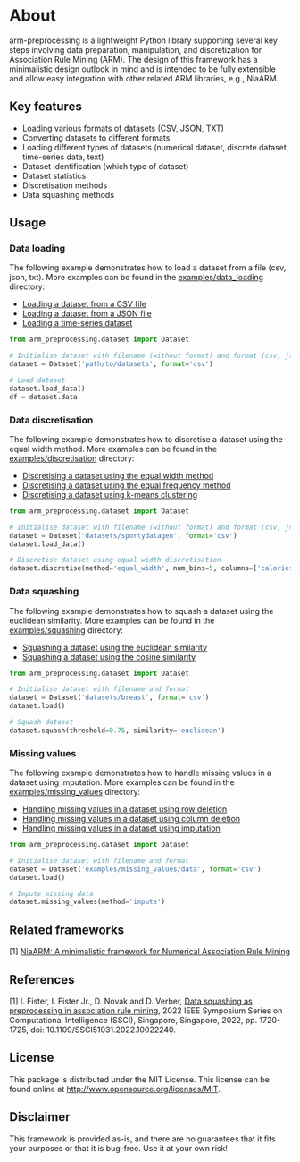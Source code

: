 # About

arm-preprocessing is a lightweight Python library supporting several key steps involving data preparation, manipulation, and discretization for Association Rule Mining (ARM). The design of this framework has a minimalistic design outlook in mind and is intended to be fully extensible and allow easy integration with other related ARM libraries, e.g., NiaARM.

## Key features

- Loading various formats of datasets (CSV, JSON, TXT)
- Converting datasets to different formats
- Loading different types of datasets (numerical dataset, discrete dataset, time-series data, text)
- Dataset identification (which type of dataset)
- Dataset statistics
- Discretisation methods
- Data squashing methods

## Usage
### Data loading
The following example demonstrates how to load a dataset from a file (csv, json, txt). More examples can be found in the [examples/data_loading](./examples/data_loading/) directory:
- [Loading a dataset from a CSV file](./examples/data_loading/load_dataset_csv.py)
- [Loading a dataset from a JSON file](./examples/data_loading/load_dataset_json.py)
- [Loading a time-series dataset](./examples/data_loading/load_dataset_timeseries.py)

```python
from arm_preprocessing.dataset import Dataset

# Initialise dataset with filename (without format) and format (csv, json, txt)
dataset = Dataset('path/to/datasets', format='csv')

# Load dataset
dataset.load_data()
df = dataset.data
```

### Data discretisation
The following example demonstrates how to discretise a dataset using the equal width method. More examples can be found in the [examples/discretisation](./examples/discretisation) directory:
- [Discretising a dataset using the equal width method](./examples/discretisation/equal_width_discretisation.py)
- [Discretising a dataset using the equal frequency method](./examples/discretisation/equal_frequency_discretisation.py)
- [Discretising a dataset using k-means clustering](./examples/discretisation/kmeans_discretisation.py)

```python
from arm_preprocessing.dataset import Dataset

# Initialise dataset with filename (without format) and format (csv, json, txt)
dataset = Dataset('datasets/sportydatagen', format='csv')
dataset.load_data()

# Discretise dataset using equal width discretisation
dataset.discretise(method='equal_width', num_bins=5, columns=['calories'])
```

### Data squashing
The following example demonstrates how to squash a dataset using the euclidean similarity. More examples can be found in the [examples/squashing](./examples/squashing) directory:
- [Squashing a dataset using the euclidean similarity](./examples/squashing/squash_euclidean.py)
- [Squashing a dataset using the cosine similarity](./examples/squashing/squash_cosine.py)

```python
from arm_preprocessing.dataset import Dataset

# Initialise dataset with filename and format
dataset = Dataset('datasets/breast', format='csv')
dataset.load()

# Squash dataset
dataset.squash(threshold=0.75, similarity='euclidean')
```

### Missing values
The following example demonstrates how to handle missing values in a dataset using imputation. More examples can be found in the [examples/missing_values](./examples/missing_values) directory:
- [Handling missing values in a dataset using row deletion](./examples/missing_values/missing_values_rows.py)
- [Handling missing values in a dataset using column deletion](./examples/missing_values/missing_values_columns.py)
- [Handling missing values in a dataset using imputation](./examples/missing_values/missing_values_impute.py)

```python
from arm_preprocessing.dataset import Dataset

# Initialise dataset with filename and format
dataset = Dataset('examples/missing_values/data', format='csv')
dataset.load()

# Impute missing data
dataset.missing_values(method='impute')
```

## Related frameworks

[1] [NiaARM: A minimalistic framework for Numerical Association Rule Mining](https://github.com/firefly-cpp/NiaARM) 

## References

[1] I. Fister, I. Fister Jr., D. Novak and D. Verber, [Data squashing as preprocessing in association rule mining](https://iztok-jr-fister.eu/static/publications/300.pdf), 2022 IEEE Symposium Series on Computational Intelligence (SSCI), Singapore, Singapore, 2022, pp. 1720-1725, doi: 10.1109/SSCI51031.2022.10022240.

## License

This package is distributed under the MIT License. This license can be found online
at <http://www.opensource.org/licenses/MIT>.

## Disclaimer

This framework is provided as-is, and there are no guarantees that it fits your purposes or that it is bug-free. Use it at your own risk!
